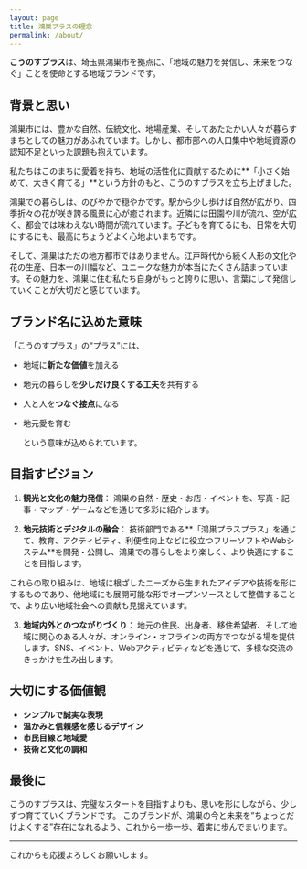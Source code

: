 ```yaml
---
layout: page
title: 鴻巣プラスの理念
permalink: /about/
---
```


**こうのすプラス**は、埼玉県鴻巣市を拠点に、「地域の魅力を発信し、未来をつなぐ」ことを使命とする地域ブランドです。

## 背景と思い

鴻巣市には、豊かな自然、伝統文化、地場産業、そしてあたたかい人々が暮らすまちとしての魅力があふれています。しかし、都市部への人口集中や地域資源の認知不足といった課題も抱えています。

私たちはこのまちに愛着を持ち、地域の活性化に貢献するために\*\*「小さく始めて、大きく育てる」\*\*という方針のもと、こうのすプラスを立ち上げました。

鴻巣での暮らしは、のびやかで穏やかです。駅から少し歩けば自然が広がり、四季折々の花が咲き誇る風景に心が癒されます。近隣には田園や川が流れ、空が広く、都会では味わえない時間が流れています。子どもを育てるにも、日常を大切にするにも、最高にちょうどよく心地よいまちです。

そして、鴻巣はただの地方都市ではありません。江戸時代から続く人形の文化や花の生産、日本一の川幅など、ユニークな魅力が本当にたくさん詰まっています。その魅力を、鴻巣に住む私たち自身がもっと誇りに思い、言葉にして発信していくことが大切だと感じています。

## ブランド名に込めた意味

「こうのすプラス」の“プラス”には、

* 地域に**新たな価値**を加える
* 地元の暮らしを**少しだけ良くする工夫**を共有する
* 人と人を**つなぐ接点**になる
* 地元愛を育む

  という意味が込められています。

## 目指すビジョン

1. **観光と文化の魅力発信**：
   鴻巣の自然・歴史・お店・イベントを、写真・記事・マップ・ゲームなどを通じて多彩に紹介します。

2. **地元技術とデジタルの融合**：
   技術部門である**「鴻巣プラスプラス」を通じて、教育、アクティビティ、利便性向上などに役立つフリーソフトやWebシステム**を開発・公開し、鴻巣での暮らしをより楽しく、より快適にすることを目指します。

これらの取り組みは、地域に根ざしたニーズから生まれたアイデアや技術を形にするものであり、他地域にも展開可能な形でオープンソースとして整備することで、より広い地域社会への貢献も見据えています。

3. **地域内外とのつながりづくり**：
   地元の住民、出身者、移住希望者、そして地域に関心のある人々が、オンライン・オフラインの両方でつながる場を提供します。SNS、イベント、Webアクティビティなどを通じて、多様な交流のきっかけを生み出します。

## 大切にする価値観

* **シンプルで誠実な表現**
* **温かみと信頼感を感じるデザイン**
* **市民目線と地域愛**
* **技術と文化の調和**

## 最後に

こうのすプラスは、完璧なスタートを目指すよりも、思いを形にしながら、少しずつ育てていくブランドです。
このブランドが、鴻巣の今と未来を“ちょっとだけよくする”存在になれるよう、これから一歩一歩、着実に歩んでまいります。

---

これからも応援よろしくお願いします。